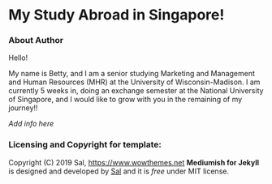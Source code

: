 # My Study Abroad in Singapore!

### About Author

Hello! 

My name is Betty, and I am a senior studying Marketing and Management and Human Resources (MHR) at the University of Wisconsin-Madison. I am currently 5 weeks in, doing an exchange semester at the National University of Singapore, and I would like to grow with you in the remaining of my journey!!

*Add info here*

### Licensing and Copyright for template:

Copyright (C) 2019 Sal, https://www.wowthemes.net
**Mediumish for Jekyll** is designed and developed by [Sal](https://www.wowthemes.net) and it is *free* under MIT license. 
